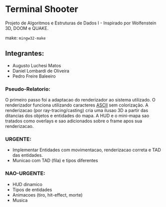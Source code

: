 # Terminal Shooter
Projeto de Algoritmos e Estruturas de Dados I - Inspirado por Wolfenstein 3D, DOOM e QUAKE.

make: `mingw32-make`

## Integrantes:
- Augusto Luchesi Matos
- Daniel Lombardi de Oliveira
- Pedro Freire Baleeiro

### Pseudo-Relatorio:
O primeiro passo foi a adaptacao do renderizador ao sistema utilizado. O renderizador funciona utilizando caracteres [ASCII](http://www.asciitable.com) sem colorização. A renderizacao (por ray-tracing/casting) cria uma ilusao 3D a partir das ditancias dos objetos e entidades do mapa. A HUD e o mini-mapa sao tratados como overlays e sao adicionados sobre o frame apos sua renderizacao.


### URGENTE:
- Implementar Entidades com movimentacao, renderizacao correta e TAD das entidades.
- Municao com TAD (fila) e tipos diferentes

### NAO-URGENTE:
- HUD dinamico
- Tipos de entidades
- Animacoes (tiro, hit-effect, morte)
- Musica
